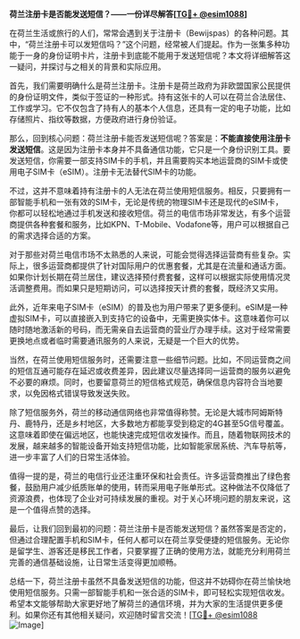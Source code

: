 **荷兰注册卡是否能发送短信？——一份详尽解答[[TG💪+ @esim1088](https://t.me/s/esim1088)]**

在荷兰生活或旅行的人们，常常会遇到关于注册卡（Bewijspas）的各种问题。其中，“荷兰注册卡可以发短信吗？”这个问题，经常被人们提起。作为一张集多种功能于一身的身份证明卡片，注册卡到底能不能用于发送短信呢？本文将详细解答这一疑问，并探讨与之相关的背景和实际应用。

首先，我们需要明确什么是荷兰注册卡。注册卡是荷兰政府为非欧盟国家公民提供的身份证明文件，类似于签证的一种形式。持有这张卡的人可以在荷兰合法居住、工作或学习。它不仅包含了持有人的基本个人信息，还具有一定的电子功能，比如存储照片、指纹等数据，方便政府进行身份验证。

那么，回到核心问题：荷兰注册卡能否发送短信呢？答案是：**不能直接使用注册卡发送短信**。这是因为注册卡本身并不具备通信功能，它只是一个身份识别工具。要发送短信，你需要一部支持SIM卡的手机，并且需要购买本地运营商的SIM卡或使用电子SIM卡（eSIM）。注册卡无法替代SIM卡的功能。

不过，这并不意味着持有注册卡的人无法在荷兰使用短信服务。相反，只要拥有一部智能手机和一张有效的SIM卡，无论是传统的物理SIM卡还是现代的eSIM卡，你都可以轻松地通过手机发送和接收短信。荷兰的电信市场非常发达，有多个运营商提供各种套餐和服务，比如KPN、T-Mobile、Vodafone等，用户可以根据自己的需求选择合适的方案。

对于那些对荷兰电信市场不太熟悉的人来说，可能会觉得选择运营商有些复杂。实际上，很多运营商都提供了针对国际用户的优惠套餐，尤其是在流量和通话方面。如果你计划长期在荷兰居住，建议选择预付费套餐，这样可以根据实际使用情况灵活调整费用。而如果只是短期访问，可以选择按天计费的套餐，既经济又实用。

此外，近年来电子SIM卡（eSIM）的普及也为用户带来了更多便利。eSIM是一种虚拟SIM卡，可以直接嵌入到支持它的设备中，无需更换实体卡。这意味着你可以随时随地激活新的号码，而无需亲自去运营商的营业厅办理手续。这对于经常需要更换地点或者临时需要通讯服务的人来说，无疑是一个巨大的优势。

当然，在荷兰使用短信服务时，还需要注意一些细节问题。比如，不同运营商之间的短信互通可能存在延迟或收费差异，因此建议尽量选择同一运营商的服务以避免不必要的麻烦。同时，也要留意荷兰的短信格式规范，确保信息内容符合当地要求，以免因格式错误导致发送失败。

除了短信服务外，荷兰的移动通信网络也非常值得称赞。无论是大城市阿姆斯特丹、鹿特丹，还是乡村地区，大多数地方都能享受到稳定的4G甚至5G信号覆盖。这意味着即使在偏远地区，也能快速完成短信收发操作。而且，随着物联网技术的发展，越来越多的智能设备开始支持短信功能，比如智能家居系统、汽车导航等，进一步丰富了人们的日常生活体验。

值得一提的是，荷兰的电信行业还注重环保和社会责任。许多运营商推出了绿色套餐，鼓励用户减少纸质账单的使用，转而采用电子账单形式。这种做法不仅降低了资源浪费，也体现了企业对可持续发展的重视。对于关心环境问题的朋友来说，这是一个值得点赞的选择。

最后，让我们回到最初的问题：荷兰注册卡是否能发送短信？虽然答案是否定的，但通过合理配置手机和SIM卡，任何人都可以在荷兰享受便捷的短信服务。无论你是留学生、游客还是移民工作者，只要掌握了正确的使用方法，就能充分利用荷兰完善的通信基础设施，让日常生活变得更加顺畅。

总结一下，荷兰注册卡虽然不具备发送短信的功能，但这并不妨碍你在荷兰愉快地使用短信服务。只需一部智能手机和一张合适的SIM卡，即可轻松实现短信收发。希望本文能够帮助大家更好地了解荷兰的通信环境，并为大家的生活提供更多便利。如果你还有其他相关疑问，欢迎随时留言交流！[[TG💪+ @esim1088](https://t.me/s/esim1088) ![Image](https://i.postimg.cc/4NQfJmqS/Snipaste-2025-05-13-00-14-12.png)]